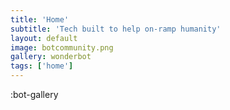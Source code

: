 ```yaml
---
title: 'Home'
subtitle: 'Tech built to help on-ramp humanity'
layout: default
image: botcommunity.png
gallery: wonderbot
tags: ['home']
---
```


:bot-gallery
